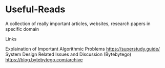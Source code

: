 # Useful-Reads
A collection of really important articles, websites, research papers in specific domain

Links

Explaination of Important Algorithmic Problems https://superstudy.guide/   
System Design Related Issues and Discussion (Bytebytego) https://blog.bytebytego.com/archive
